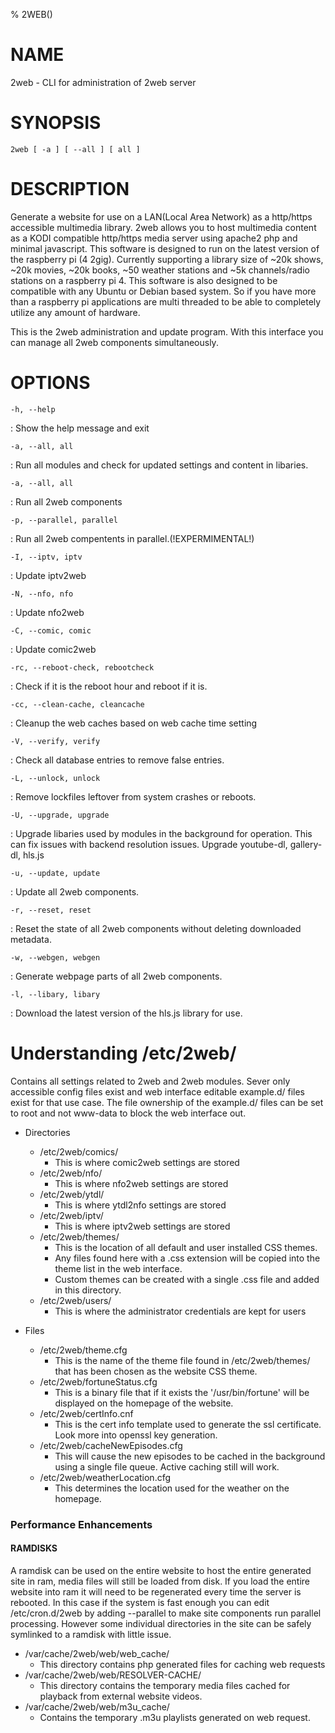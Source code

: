 % 2WEB()

NAME
====

2web - CLI for administration of 2web server

SYNOPSIS
========

`2web [ -a ] [ --all ] [ all ]`

DESCRIPTION
===========

Generate a website for use on a LAN(Local Area Network) as a http/https accessible multimedia library. 2web allows you to host multimedia content as a KODI compatible http/https media server using apache2 php and minimal javascript. This software is designed to run on the latest version of the raspberry pi (4 2gig). Currently supporting a library size of ~20k shows, ~20k movies, ~20k books, ~50 weather stations and ~5k channels/radio stations on a raspberry pi 4. This software is also designed to be compatible with any Ubuntu or Debian based system. So if you have more than a raspberry pi applications are multi threaded to be able to completely utilize any amount of hardware.

This is the 2web administration and update program. With this interface you can manage all 2web components simultaneously.

OPTIONS
=======

`-h, --help`

:   Show the help message and exit

`-a, --all, all`

:   Run all modules and check for updated settings and content in libaries.

`-a, --all, all`

:   Run all 2web components

`-p, --parallel, parallel`

:   Run all 2web compentents in parallel.(!EXPERMIMENTAL!)

`-I, --iptv, iptv`

:   Update iptv2web

`-N, --nfo, nfo`

:   Update nfo2web

`-C, --comic, comic`

:   Update comic2web

`-rc, --reboot-check, rebootcheck`

:   Check if it is the reboot hour and reboot if it is.

`-cc, --clean-cache, cleancache`

:   Cleanup the web caches based on web cache time setting

`-V, --verify, verify`

:   Check all database entries to remove false entries.

`-L, --unlock, unlock`

:   Remove lockfiles leftover from system crashes or reboots.

`-U, --upgrade, upgrade`

:   Upgrade libaries used by modules in the background for operation. This can fix issues with backend resolution issues. Upgrade youtube-dl, gallery-dl, hls.js

`-u, --update, update`

:   Update all 2web components.

`-r, --reset, reset`

:   Reset the state of all 2web components without deleting downloaded metadata.

`-w, --webgen, webgen`

:   Generate webpage parts of all 2web components.

`-l, --libary, libary`

:   Download the latest version of the hls.js library for use.

Understanding /etc/2web/
===================

Contains all settings related to 2web and 2web modules. Sever only accessible config files exist and web interface editable example.d/ files exist for that use case. The file ownership of the example.d/ files can be set to root and not www-data to block the web interface out.


- Directories
  - /etc/2web/comics/
    - This is where comic2web settings are stored
  - /etc/2web/nfo/
    - This is where nfo2web settings are stored
  - /etc/2web/ytdl/
    - This is where ytdl2nfo settings are stored
  - /etc/2web/iptv/
    - This is where iptv2web settings are stored
  - /etc/2web/themes/
    - This is the location of all default and user installed CSS themes.
    - Any files found here with a .css extension will be copied into the theme list in the web interface.
    - Custom themes can be created with a single .css file and added in this directory.
  - /etc/2web/users/
    - This is where the administrator credentials are kept for users

- Files
  - /etc/2web/theme.cfg
    - This is the name of the theme file found in /etc/2web/themes/ that has been chosen as the website CSS theme.
  - /etc/2web/fortuneStatus.cfg
    - This is a binary file that if it exists the '/usr/bin/fortune' will be displayed on the homepage of the website.
  - /etc/2web/certInfo.cnf
    - This is the cert info template used to generate the ssl certificate. Look more into openssl key generation.
  - /etc/2web/cacheNewEpisodes.cfg
    - This will cause the new episodes to be cached in the background using a single file queue. Active caching still will work.
  - /etc/2web/weatherLocation.cfg
    - This determines the location used for the weather on the homepage.

### Performance Enhancements

#### RAMDISKS

A ramdisk can be used on the entire website to host the entire generated site in ram, media files will still be loaded from disk. If you load the entire website into ram it will need to be regenerated every time the server is rebooted. In this case if the system is fast enough you can edit /etc/cron.d/2web by adding --parallel to make site components run parallel processing. However some individual directories in the site can be safely symlinked to a ramdisk with little issue.

- /var/cache/2web/web/web_cache/
  - This directory contains php generated files for caching web requests
- /var/cache/2web/web/RESOLVER-CACHE/
  - This directory contains the temporary media files cached for playback from external website videos.
- /var/cache/2web/web/m3u_cache/
  - Contains the temporary .m3u playlists generated on web request.

